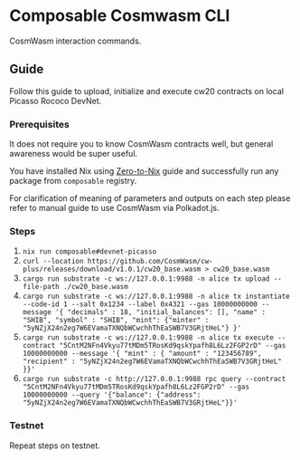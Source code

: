 # Composable Cosmwasm CLI

CosmWasm interaction commands.

## Guide

Follow this guide to upload, initialize and execute cw20 contracts on local Picasso Rococo DevNet.

### Prerequisites

It does not require you to know CosmWasm contracts well, but general awareness would be super useful.

You have installed Nix using [Zero-to-Nix](https://zero-to-nix.com) guide and successfully run any package from `composable` registry. 

For clarification of meaning of parameters and outputs on each step please refer to manual guide to use CosmWasm via Polkadot.js.

### Steps

1. `nix run composable#devnet-picasso`    
2. `curl --location https://github.com/CosmWasm/cw-plus/releases/download/v1.0.1/cw20_base.wasm > cw20_base.wasm`
3. `cargo run substrate -c ws://127.0.0.1:9988 -n alice tx upload --file-path ./cw20_base.wasm` 
4. `cargo run substrate -c ws://127.0.0.1:9988 -n alice tx instantiate --code-id 1 --salt 0x1234 --label 0x4321 --gas 10000000000 --message '{ "decimals" : 18, "initial_balances": [], "name" : "SHIB", "symbol" : "SHIB", "mint": {"minter" : "5yNZjX24n2eg7W6EVamaTXNQbWCwchhThEaSWB7V3GRjtHeL"} }'`
5. `cargo run substrate -c ws://127.0.0.1:9988 -n alice tx execute --contract "5CntM2NFn4Vkyu77tMDm5TRosKd9qskYpafh8L6Lz2FGP2rD" --gas 10000000000 --message '{ "mint" : { "amount" : "123456789", "recipient" : "5yNZjX24n2eg7W6EVamaTXNQbWCwchhThEaSWB7V3GRjtHeL" }}'`
6. `cargo run substrate -c http://127.0.0.1:9988 rpc query --contract "5CntM2NFn4Vkyu77tMDm5TRosKd9qskYpafh8L6Lz2FGP2rD" --gas 10000000000 --query '{"balance": {"address": "5yNZjX24n2eg7W6EVamaTXNQbWCwchhThEaSWB7V3GRjtHeL"}}'`
 
### Testnet

Repeat steps on testnet.
